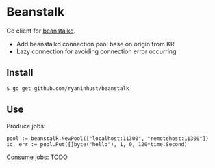 # Beanstalk
Go client for [beanstalkd](http://kr.github.com/beanstalkd/).

 * Add beanstalkd connection pool base on origin from KR
 * Lazy connection for avoiding connection error occurring 

## Install

    $ go get github.com/ryaninhust/beanstalk

## Use

Produce jobs:

    pool := beanstalk.NewPool(["localhost:11300", "remotehost:11300"])
    id, err := pool.Put([]byte("hello"), 1, 0, 120*time.Second)

Consume jobs:
    TODO

